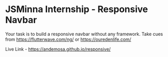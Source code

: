 # JSMinna Internship - Responsive Navbar

Your task is to build a responsive navbar without any framework. Take cues from https://flutterwave.com/ng/ or https://ouredenlife.com/

Live Link - https://andemosa.github.io/responsive/
